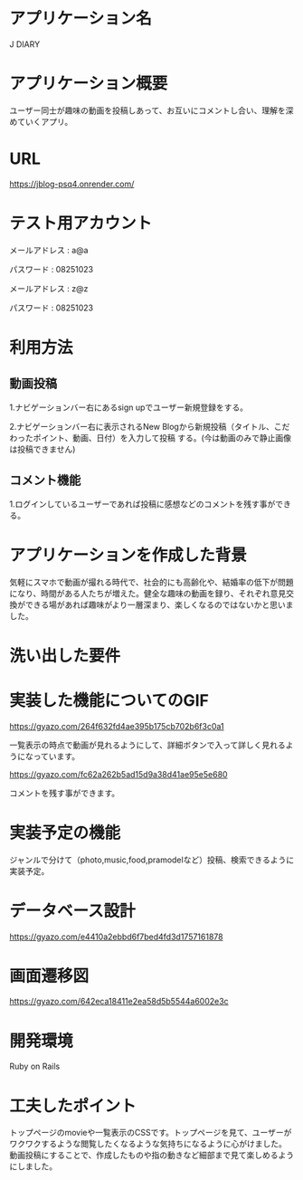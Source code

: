 # アプリケーション名

J DIARY

# アプリケーション概要

ユーザー同士が趣味の動画を投稿しあって、お互いにコメントし合い、理解を深めていくアプリ。

# URL

https://jblog-psq4.onrender.com/

# テスト用アカウント

メールアドレス : a@a

パスワード : 08251023

メールアドレス : z@z

パスワード : 08251023

# 利用方法

## 動画投稿

1.ナビゲーションバー右にあるsign upでユーザー新規登録をする。

2.ナビゲーションバー右に表示されるNew Blogから新規投稿（タイトル、こだわったポイント、動画、日付）を入力して投稿
する。(今は動画のみで静止画像は投稿できません)

## コメント機能

1.ログインしているユーザーであれば投稿に感想などのコメントを残す事ができる。

# アプリケーションを作成した背景

気軽にスマホで動画が撮れる時代で、社会的にも高齢化や、結婚率の低下が問題になり、時間がある人たちが増えた。健全な趣味の動画を録り、それぞれ意見交換ができる場があれば趣味がより一層深まり、楽しくなるのではないかと思いました。

# 洗い出した要件


# 実装した機能についてのGIF

https://gyazo.com/264f632fd4ae395b175cb702b6f3c0a1

一覧表示の時点で動画が見れるようにして、詳細ボタンで入って詳しく見れるようになっています。

https://gyazo.com/fc62a262b5ad15d9a38d41ae95e5e680

コメントを残す事ができます。

# 実装予定の機能

ジャンルで分けて（photo,music,food,pramodelなど）投稿、検索できるように実装予定。

# データベース設計

https://gyazo.com/e4410a2ebbd6f7bed4fd3d1757161878

# 画面遷移図

https://gyazo.com/642eca18411e2ea58d5b5544a6002e3c


# 開発環境


Ruby on Rails

# 工夫したポイント

トップページのmovieや一覧表示のCSSです。トップページを見て、ユーザーがワクワクするような閲覧したくなるような気持ちになるように心がけました。
動画投稿にすることで、作成したものや指の動きなど細部まで見て楽しめるようにしました。


















 